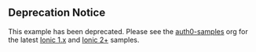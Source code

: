 ## Deprecation Notice

This example has been deprecated. Please see the [auth0-samples](https://github.com/auth0-samples) org for the latest [Ionic 1.x](https://github.com/auth0-samples/auth0-ionic-samples) and [Ionic 2+](https://github.com/auth0-samples/auth0-ionic2-samples) samples.